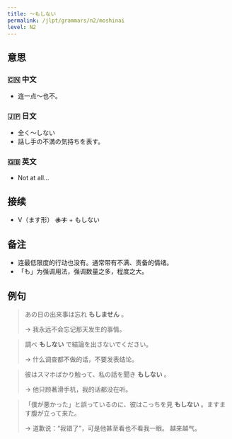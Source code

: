 ```yaml
---
title: 〜もしない
permalink: /jlpt/grammars/n2/moshinai
level: N2
---
```


## 意思

### 🇨🇳 中文

- 连一点～也不。

### 🇯🇵 日文

- 全く〜しない
- 話し手の不満の気持ちを表す。

### 🇬🇧 英文

- Not at all...

## 接续

- V（ます形） ~~ます~~ + もしない

## 备注

- 连最低限度的行动也没有。通常带有不满、责备的情绪。
- 「も」为强调用法，强调数量之多，程度之大。

## 例句

> あの日の出来事は忘れ **もしません** 。
>
> → 我永远不会忘记那天发生的事情。

> 調べ **もしない** で結論を出さないでください。
>
> → 什么调查都不做的话，不要发表结论。

> 彼はスマホばかり触って、私の話を聞き **もしない** 。
>
> → 他只顾著滑手机，我的话都没在听。

> 「僕が悪かった」と誤っているのに、彼はこっちを見 **もしない** 。ますます腹が立って来た。
>
> → 道歉说：“我错了”，可是他甚至看也不看我一眼。 越来越气。

